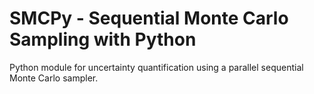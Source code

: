 SMCPy - **S**equential **M**onte **C**arlo **S**ampling with **Py**thon 
==========================================================================
Python module for uncertainty quantification using a parallel sequential Monte Carlo sampler.